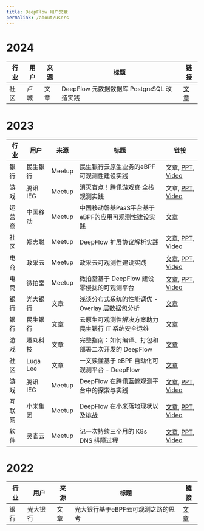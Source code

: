 ```yaml
---
title: DeepFlow 用户文章
permalink: /about/users
---
```


# 2024

| 行业   | 用户      | 来源   | 标题                                               | 链接               |
| ------ | --------- | ------ | -------------------------------------------------- | ------------------ |
| 社区   | 卢城      | 文章   | DeepFlow 元数据数据库 PostgreSQL 改造实践          | [文章](https://mp.weixin.qq.com/s/1_8939kNHZjqrABB9nlzBg) |

# 2023

| 行业   | 用户      | 来源   | 标题                                               | 链接               |
| ------ | --------- | ------ | -------------------------------------------------- | ------------------ |
| 银行   | 民生银行  | Meetup | 民生银行云原生业务的eBPF可观测性建设实践           | 文章, [PPT](https://yunshan-guangzhou.oss-cn-beijing.aliyuncs.com/yunshan-ticket/pdf/ebae4e2d4d0ea71c28228c5e0dbb8f23_20231225162831.pdf), [Video](https://www.bilibili.com/video/BV1ag4y1C7DD) |
| 游戏   | 腾讯 IEG  | Meetup | 消灭盲点！腾讯游戏真·全栈观测实践                  | 文章, [PPT](http://yunshan-guangzhou.oss-cn-beijing.aliyuncs.com/yunshan-ticket/pdf/580f8117457f0e2bbc2f3818f7d42300_20231225162841.pdf), [Video](https://www.bilibili.com/video/BV1ku4y1K7PF) |
| 运营商 | 中国移动  | Meetup  | 中国移动磐基PaaS平台基于eBPF的应用可观测性建设实践| [文章](https://mp.weixin.qq.com/s/ACS4AXFUk0uCXAsVTBi2SQ) |
| 社区   | 郑志聪    | Meetup  | DeepFlow 扩展协议解析实践                         | [文章](https://mp.weixin.qq.com/s/GvUwamT-1VYHZQW34JBdow), [PPT](http://yunshan-guangzhou.oss-cn-beijing.aliyuncs.com/yunshan-ticket/pdf/50259d1f763207ff241a31b17231b871_20231201173751.pdf), [Video](https://www.bilibili.com/video/BV1pc411q7WH) |
| 电商   | 政采云    | Meetup  | 政采云可观测性建设实践                            | [文章](https://mp.weixin.qq.com/s/P_r1LQ3HerYNBYPZPClc2g), [PPT](http://yunshan-guangzhou.oss-cn-beijing.aliyuncs.com/yunshan-ticket/pdf/7698944121a1ce331c35428be49c2975_20230921103323.pdf), [Video](https://www.bilibili.com/video/BV1Sw411e7zC) |
| 电商   | 微拍堂    | Meetup | 微拍堂基于 DeepFlow 建设零侵扰的可观测平台         | [文章](https://mp.weixin.qq.com/s/P1tsmFW_9poIScxXCdOlLg), [PPT](http://yunshan-guangzhou.oss-cn-beijing.aliyuncs.com/yunshan-ticket/pdf/ab5c0568c000db0d0669c8c6a59c3551_20230921103335.pdf), [Video](https://www.bilibili.com/video/BV1zH4y1S7zG) |
| 银行   | 光大银行  | 文章   | 浅谈分布式系统的性能调优 - Overlay 层数据包分析    | [文章](https://mp.weixin.qq.com/s/aXwH6IIjCwZYHHqtqP2NSQ) |
| 银行   | 民生银行  | 文章   | 云原生可观测性解决方案助力民生银行 IT 系统安全运维 | [文章](https://mp.weixin.qq.com/s/rcCSDZfauhDdRD32hf5oxw) |
| 游戏   | 趣丸科技  | 文章   | 完整指南：如何编译、打包和部署二次开发的 DeepFlow  | [文章](https://mp.weixin.qq.com/s/-jWYq2rTRaTueuN0sAb3lA) |
| 社区   | Luga Lee  | 文章   | 一文读懂基于 eBPF 自动化可观测平台 - DeepFlow      | [文章](https://mp.weixin.qq.com/s/vkHsvoxJ6Ep-githtJAv7g) |
| 游戏   | 腾讯 IEG  | Meetup | DeepFlow 在腾讯蓝鲸观测平台中的探索与实践          | [文章](https://www.infoq.cn/article/raua40qhu5ejhmqb0mf3), [PPT](http://yunshan-guangzhou.oss-cn-beijing.aliyuncs.com/yunshan-ticket/pdf/1de79730a61f2f03dce9890862733cf4_20231031154518.pdf), [Video](https://www.bilibili.com/video/BV1o14y1S7iy) |
| 互联网 | 小米集团  | Meetup | DeepFlow 在小米落地现状以及挑战                    | [文章](https://mp.weixin.qq.com/s/0WMIdy1SoTYRTkU2e-PprQ), [PPT](http://yunshan-guangzhou.oss-cn-beijing.aliyuncs.com/yunshan-ticket/pdf/a1ee4bcf5678dbd276353f4b59f4aeff_20231031154555.pdf), [Video](https://www.bilibili.com/video/BV12u411h7bn) |
| 软件   | 灵雀云    | Meetup | 记一次持续三个月的 K8s DNS 排障过程                | [文章](https://mp.weixin.qq.com/s/dDfckiTaALmFYHL6Tes_SA), [PPT](http://yunshan-guangzhou.oss-cn-beijing.aliyuncs.com/yunshan-ticket/pdf/ff69a942735788d654ba3b7d5acc24c6_20231031154454.pdf), [Video](https://www.bilibili.com/video/BV13X4y147UN) |

# 2022

| 行业   | 用户      | 来源   | 标题                                               | 链接               |
| ------ | --------- | ------ | -------------------------------------------------- | ------------------ |
| 银行   | 光大银行  | 文章   | 光大银行基于eBPF云可观测之路的思考                 | [文章](https://mp.weixin.qq.com/s/7GVplyh_pspcJ7c9qmfyOg) |
